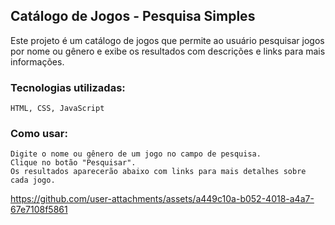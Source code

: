 ## Catálogo de Jogos - Pesquisa Simples

Este projeto é um catálogo de jogos que permite ao usuário pesquisar jogos por nome ou gênero e exibe os resultados com descrições e links para mais informações.

### Tecnologias utilizadas:

    HTML, CSS, JavaScript

### Como usar:

    Digite o nome ou gênero de um jogo no campo de pesquisa.
    Clique no botão "Pesquisar".
    Os resultados aparecerão abaixo com links para mais detalhes sobre cada jogo.
    
https://github.com/user-attachments/assets/a449c10a-b052-4018-a4a7-67e7108f5861

